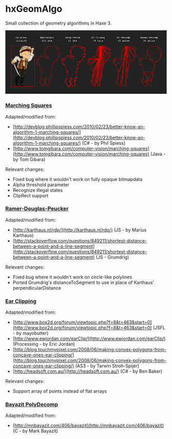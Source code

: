 hxGeomAlgo
==========

Small collection of geometry algorithms in Haxe 3.

![](screenshot.png)

### [Marching Squares](http://en.wikipedia.org/wiki/Marching_squares) ###


Adapted/modified from:

 - [http://devblog.phillipspiess.com/2010/02/23/better-know-an-algorithm-1-marching-squares/](http://devblog.phillipspiess.com/2010/02/23/better-know-an-algorithm-1-marching-squares/)	(C# - by Phil Spiess)
 - [http://www.tomgibara.com/computer-vision/marching-squares](http://www.tomgibara.com/computer-vision/marching-squares)	(Java - by Tom Gibara)

Relevant changes:

 - Fixed bug where it wouldn't work on fully opaque bitmapdata
 - Alpha threshold parameter
 - Recognize illegal states
 - ClipRect support

### [Ramer-Douglas-Peucker](http://en.wikipedia.org/wiki/Ramer%E2%80%93Douglas%E2%80%93Peucker_algorithm) ###


Adapted/modified from:

 - [http://karthaus.nl/rdp/](http://karthaus.nl/rdp/) (JS - by Marius Karthaus)
 - [http://stackoverflow.com/questions/849211/shortest-distance-between-a-point-and-a-line-segment](http://stackoverflow.com/questions/849211/shortest-distance-between-a-point-and-a-line-segment)	(JS - Grumdrig)

Relevant changes:

 - Fixed bug where it wouldn't work on circle-like polylines
 - Ported Grumdrig's distanceToSegment to use in place of Karthaus' perpendicularDistance

### [Ear Clipping](http://en.wikipedia.org/wiki/Ear_clipping#Ear_clipping_method) ###


Adapted/modified from:

 - [http://www.box2d.org/forum/viewtopic.php?f=8&t=463&start=0](http://www.box2d.org/forum/viewtopic.php?f=8&t=463&start=0)	(JSFL - by mayobutter)
 - [http://www.ewjordan.com/earClip/](http://www.ewjordan.com/earClip/)			(Processing - by Eric Jordan)
 - [http://blog.touchmypixel.com/2008/06/making-convex-polygons-from-concave-ones-ear-clipping/](http://blog.touchmypixel.com/2008/06/making-convex-polygons-from-concave-ones-ear-clipping/) 	(AS3 - by Tarwin Stroh-Spijer)
 - [http://headsoft.com.au/](http://headsoft.com.au/)	(C# - by Ben Baker)

Relevant changes:

 - Support array of points instead of flat arrays

### [Bayazit PolyDecomp](http://mnbayazit.com/406/overview) ###

Adapted/modified from:

 - [http://mnbayazit.com/406/bayazit](http://mnbayazit.com/406/bayazit)	(C - by Mark Bayazit)
